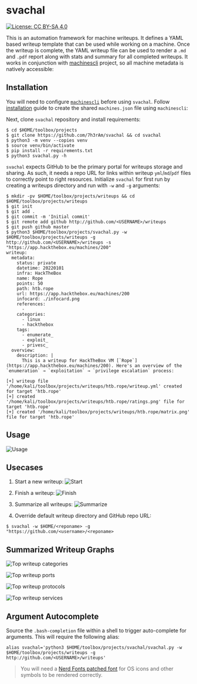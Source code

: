# svachal

[![License: CC BY-SA 4.0](https://raw.githubusercontent.com/7h3rAm/7h3rAm.github.io/master/static/files/ccbysa4.svg)](https://creativecommons.org/licenses/by-sa/4.0/)

This is an automation framework for machine writeups. It defines a YAML based writeup template that can be used while working on a machine. Once the writeup is complete, the YAML writeup file can be used to render a `.md` and `.pdf` report along with stats and summary for all completed writeups. It works in conjunction with [machinescli](https://github.com/7h3rAm/machinescli) project, so all machine metadata is natively accessible:

## Installation

You will need to configure [`machinescli`](https://github.com/7h3rAm/machinescli) before using `svachal`.  Follow [installation](https://github.com/7h3rAm/machinescli#installation) guide to create the shared `machines.json` file using `machinescli`:

Next, clone `svachal` repository and install requirements:

```
$ cd $HOME/toolbox/projects
$ git clone https://github.com/7h3rAm/svachal && cd svachal
$ python3 -m venv --copies venv
$ source venv/bin/activate
$ pip install -r requirements.txt
$ python3 svachal.py -h
```

`svachal` expects GitHub to be the primary portal for writeups storage and sharing. As such, it needs a repo URL for links within writeup `yml`/`md`/`pdf` files to correctly point to right resources. Initialize `svachal` for first run by creating a writeups directory and run with `-w` and `-g` arguments:

```
$ mkdir -pv $HOME/toolbox/projects/writeups && cd $HOME/toolbox/projects/writeups
$ git init
$ git add .
$ git commit -m 'Initial commit'
$ git remote add github http://github.com/<USERNAME>/writeups
$ git push github master
$ python3 $HOME/toolbox/projects/svachal.py -w $HOME/toolbox/projects/writeups -g http://github.com/<USERNAME>/writeups -s "https://app.hackthebox.eu/machines/200"
writeup:
  metadata:
    status: private
    datetime: 20220101
    infra: HackTheBox
    name: Rope
    points: 50
    path: htb.rope
    url: https://app.hackthebox.eu/machines/200
    infocard: ./infocard.png
    references:
      -
    categories:
      - linux
      - hackthebox
    tags:
      - enumerate_
      - exploit_
      - privesc_
  overview:
    description: |
      This is a writeup for HackTheBox VM [`Rope`](https://app.hackthebox.eu/machines/200). Here's an overview of the `enumeration` → `exploitation` → `privilege escalation` process:

[+] writeup file '/home/kali/toolbox/projects/writeups/htb.rope/writeup.yml' created for target 'htb.rope'
[+] created '/home/kali/toolbox/projects/writeups/htb.rope/ratings.png' file for target 'htb.rope'
[+] created '/home/kali/toolbox/projects/writeups/htb.rope/matrix.png' file for target 'htb.rope'
```

## Usage
![Usage](svachal01.png)

## Usecases
1. Start a new writeup:
![Start](svachal02.png)

1. Finish a writeup:
![Finish](svachal03.png)

1. Summarize all writeups:
![Summarize](svachal04.png)

1. Override default writeup directory and GitHub repo URL:
```console
$ svachal -w $HOME/<reponame> -g "https://github.com/<username>/<reponame>
```

## Summarized Writeup Graphs

![Top writeup categories](top_categories.png)

![Top writeup ports](top_ports.png)

![Top writeup protocols](top_protocols.png)

![Top writeup services](top_services.png)


## Argument Autocomplete
Source the `.bash-completion` file within a shell to trigger auto-complete for arguments. This will require the following alias:
```console
alias svachal='python3 $HOME/toolbox/projects/svachal/svachal.py -w $HOME/toolbox/projects/writeups -g http://github.com/<USERNAME>/writeups'
```

> You will need a [Nerd Fonts patched font](https://github.com/ryanoasis/nerd-fonts/tree/master/patched-fonts) for OS icons and other symbols to be rendered correctly.
